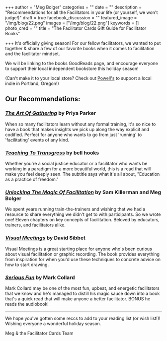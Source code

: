 +++
author = "Meg Bolger"
categories = ""
date = ""
description = "Recommendations for all the Facilitators in your life (or yourself, we won't judge!)"
draft = true
facebook_discussion = ""
featured_image = "/img/blog/22.png"
images = ["/img/blog/22.png"]
keywords = []
photo_cred = ""
title = "The Facilitator Cards Gift Guide for Facilitator Books"

+++
It's officially giving season! For our fellow facilitators, we wanted to put together & share a few of our favorite books when it comes to facilitation and the facilitator mindset.

We will be linking to the books GoodReads page, and encourage everyone to support their local independent bookstore this holiday season!

(Can't make it to your local store? Check out [Powell's](https://www.powells.com/) to support a local indie in Portland, Oregon!)

## **Our Recommendations:**

### [_The Art Of Gathering_](https://www.goodreads.com/book/show/37424706-the-art-of-gathering) by Priya Parker

When so many facilitators learn without any formal training, it's so nice to have a book that makes insights we pick up along the way explicit and codified. Perfect for anyone who wants to go from just 'running' to 'facilitating' events of any kind.

### [_Teaching To Transgress_](https://www.goodreads.com/book/show/27091.Teaching_to_Transgress?from_search=true&from_srp=true&qid=vyDuQtvRqC&rank=1) by bell hooks

Whether you're a social justice educator or a facilitator who wants be working in a paradigm for a more beautiful world, this is a read that will make you feel deeply seen. The subtitle says what it's all about, "Education as a practice of freedom."

### [_Unlocking The Magic Of Facilitation_](https://www.goodreads.com/book/show/29012097-unlocking-the-magic-of-facilitation?from_search=true&from_srp=true&qid=YcS5q36D3U&rank=1) by Sam Killerman and Meg Bolger

We spent years running train-the-trainers and wishing that we had a resource to share everything we didn't get to with participants. So we wrote one! Eleven chapters on key concepts of facilitation. Beloved by educators, trainers, and facilitators alike.

### [_Visual Meetings_](https://www.goodreads.com/book/show/8569496-visual-meetings?ac=1&from_search=true&qid=D06KiQsgix&rank=1) by David Sibbet

Visual Meetings is a great starting place for anyone who's been curious about visual facilitation or graphic recording. The book provides everything from inspiration for when you'd use these techniques to concrete advice on how to start drawing.

### [_Serious Fun_](https://www.goodreads.com/book/show/25233284-serious-fun?from_search=true&from_srp=true&qid=SSXlEfCMnu&rank=1) by Mark Collard

Mark Collard may be one of the most fun, upbeat, and energetic facilitators that we know and he's managed to distill his magic sauce down into a book that's a quick read that will make anyone a better facilitator. BONUS he reads the audiobook!

***

We hope you've gotten some reccs to add to your reading list (or wish list!)! Wishing everyone a wonderful holiday season.

Meg & the Facilitator Cards Team
